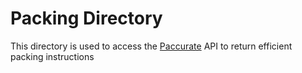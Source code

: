 # Packing Directory

This directory is used to access the [Paccurate](https://paccurate.io/) API to return efficient packing instructions
